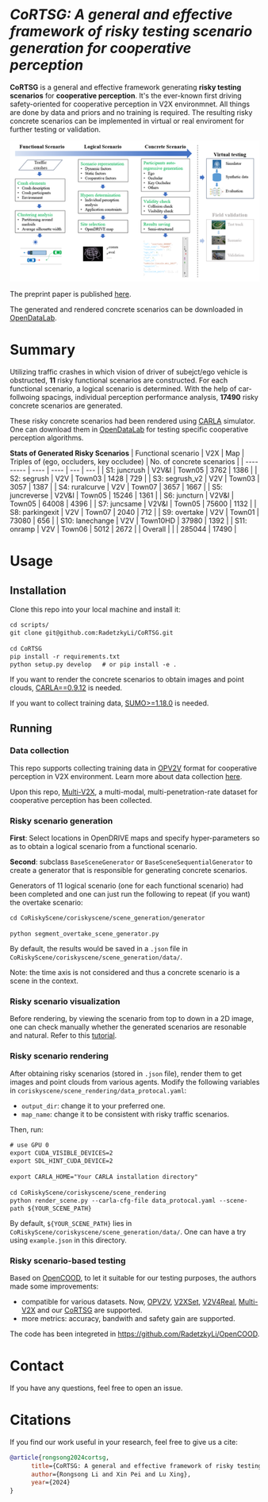 # <i>CoRTSG: A general and effective framework of risky testing scenario generation for cooperative perception</i>
<strong>CoRTSG</strong> is a general and effective framework generating **risky testing scenarios** for **cooperative perception**. It's the ever-known first driving safety-oriented for cooperative perception in V2X environmnet. All things are done by data and priors and no training is required. The resulting risky concrete scenarios can be implemented in virtual or real enviroment for further testing or validation.

![The CoRTSG framework](./images/CoRTSG.png)

The preprint paper is published [here]().

The generated and rendered concrete scenarios can be downloaded in [OpenDataLab](https://opendatalab.com/Rongsong/CoRTSG).

# Summary

Utilizing traffic crashes in which vision of driver of subejct/ego vehicle is obstructed, **11** risky functional scenarios are constructed. For each functional scenario, a logical scenario is determined. With the help of car-follwoing spacings, individual perception performance analysis, **17490** risky concrete scenarios are generated.

These risky concrete scenarios had been rendered using [CARLA](https://carla.org/) simulator. One can download them in [OpenDataLab](https://opendatalab.com/Rongsong/CoRTSG) for testing specific cooperative perception algorithms.

**Stats of Generated Risky Scenarios**
| Functional scenario | V2X | Map | Triples of (ego, occluders, key occludee) | No. of concrete scenarios |
| ---------       | ----  | ----   | ---   | ---  |
| S1: juncrush    | V2V&I | Town05 | 3762  | 1386 |
| S2: segrush     | V2V   | Town03 | 1428  | 729  |
| S3: segrush_v2  | V2V   | Town03 | 3057  | 1387 |
| S4: ruralcurve  | V2V   | Town07 | 3657  | 1667 |
| S5: juncreverse | V2V&I | Town05 | 15246 | 1361 |
| S6: juncturn    | V2V&I | Town05 | 64008 | 4396 |
| S7: juncsame    | V2V&I | Town05 | 75600 | 1132 |
| S8: parkingexit | V2V   | Town07 | 2040  | 712  |
| S9: overtake    | V2V   | Town01 | 73080 | 656  |
| S10: lanechange | V2V   | Town10HD | 37980 | 1392 |
| S11: onramp     | V2V   | Town06  | 5012 | 2672 |
| Overall         |       |        | 285044 | 17490 |

# Usage

## Installation

Clone this repo into your local machine and install it:
```
cd scripts/
git clone git@github.com:RadetzkyLi/CoRTSG.git

cd CoRTSG
pip install -r requirements.txt
python setup.py develop   # or pip install -e .
```

If you want to render the concrete scenarios to obtain images and point clouds, [CARLA==0.9.12](https://carla.org/) is needed.

If you want to collect training data, [SUMO>=1.18.0](https://sumo.dlr.de/docs/index.html) is needed.

## Running

### Data collection

This repo supports collecting training data in [OPV2V](https://mobility-lab.seas.ucla.edu/opv2v/) format for cooperative perception in V2X environment. Learn more about data collection [here](./coriskyscene/data_collection/README.md).

Upon this repo, [Multi-V2X](https://github.com/RadetzkyLi/Multi-V2X), a  multi-modal, multi-penetration-rate dataset for cooperative perception has been collected. 

### Risky scenario generation

**First**: Select locations in OpenDRIVE maps and specify hyper-parameters so as to obtain a logical scenario from a functional scenario.

**Second**: subclass ``BaseSceneGenerator`` or ``BaseSceneSequentialGenerator`` to create a generator that is responsible for generating concrete scenarios. 

Generators of 11 logical scenario (one for each functional scenario) had been completed and one can just run the following to repeat (if you want) the overtake scenario:
```
cd CoRiskyScene/coriskyscene/scene_generation/generator

python segment_overtake_scene_generator.py
```
By default, the results would be saved in a ``.json`` file in ``CoRiskyScene/coriskyscene/scene_generation/data/``.

Note: the time axis is not considered and thus a concrete scenario is a scene in the context.

### Risky scenario visualization

Before rendering, by viewing the scenario from top to down in a 2D image, one can check manually whether the generated scenarios are resonable and natural. Refer to this [tutorial](./examples/tutorials/visualize_scene.ipynb).

### Risky scenario rendering

After obtaining risky scenarios (stored in ``.json`` file), render them to get images and point clouds from various agents.
Modify the following variables in ``coriskyscene/scene_rendering/data_protocal.yaml``:
- ``output_dir``: change it to your preferred one.
- ``map_name``: change it to be consistent with risky traffic scenarios.

Then, run:
```
# use GPU 0
export CUDA_VISIBLE_DEVICES=2
export SDL_HINT_CUDA_DEVICE=2

export CARLA_HOME="Your CARLA installation directory"

cd CoRiskyScene/coriskyscene/scene_rendering
python render_scene.py --carla-cfg-file data_protocal.yaml --scene-path ${YOUR_SCENE_PATH}
```
By default, ``${YOUR_SCENE_PATH}`` lies in ``CoRiskyScene/coriskyscene/scene_generation/data/``. One can have a try using ``example.json`` in this directory. 

### Risky scenario-based testing

Based on [OpenCOOD](https://github.com/DerrickXuNu/OpenCOOD), to let it suitable for our testing purposes, the authors made some improvements:
- compatible for various datasets. Now, [OPV2V](https://mobility-lab.seas.ucla.edu/opv2v/), [V2XSet](https://github.com/DerrickXuNu/v2x-vit), [V2V4Real](https://github.com/ucla-mobility/V2V4Real), [Multi-V2X](https://github.com/RadetzkyLi/Multi-V2X) and our [CoRTSG](https://github.com/RadetzkyLi/CoRTSG) are supported.
- more metrics: accuracy, bandwith and safety gain are supported.

The code has been integreted in https://github.com/RadetzkyLi/OpenCOOD. 

# Contact
If you have any questions, feel free to open an issue.

# Citations
If you find our work useful in your research, feel free to give us a cite:
```BibTex
@article{rongsong2024cortsg,
      title={CoRTSG: A general and effective framework of risky testing scenario generation for cooperative perception}, 
      author={Rongsong Li and Xin Pei and Lu Xing},
      year={2024}
}
```